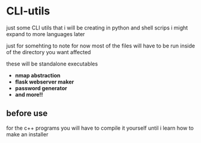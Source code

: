 # CLI-utils
just some CLI utils that i will be creating in python and shell scrips i might expand to more languages later

just for somehting to note for now most of the files will have to be run inside of the directory you want affected

these will be standalone executables

+ **nmap abstraction**
+ **flask webserver maker**
+ **password generator**
+ **and more!!**

## before use
for the c++ programs you will have to compile it yourself until i learn how to make an installer